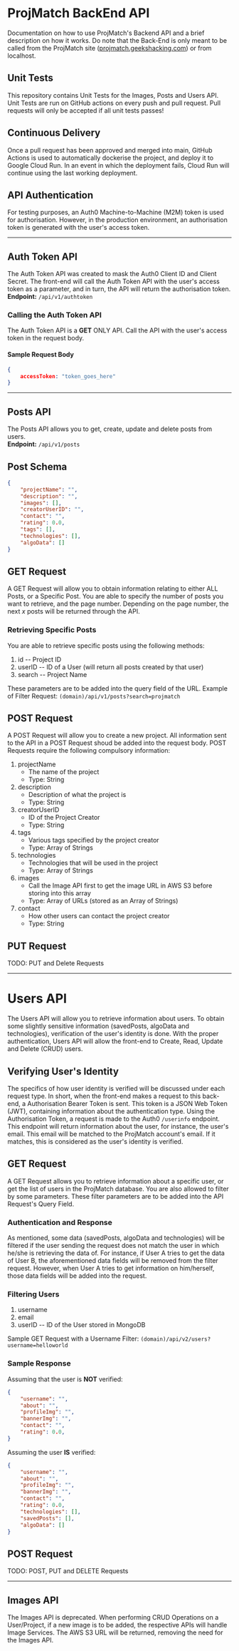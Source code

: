 # ProjMatch BackEnd API
Documentation on how to use ProjMatch's Backend API and a brief description on how it works. Do note that the Back-End is only meant to be called from the ProjMatch site ([projmatch.geekshacking.com](https://projmatch.geekshacking.com)) or from localhost.

## Unit Tests
This repository contains Unit Tests for the Images, Posts and Users API. Unit Tests are run on GitHub actions on every push and pull request. Pull requests will only be accepted if all unit tests passes!

## Continuous Delivery
Once a pull request has been approved and merged into main, GitHub Actions is used to automatically dockerise the project, and deploy it to Google Cloud Run. In an event in which the deployment fails, Cloud Run will continue using the last working deployment.

## API Authentication
For testing purposes, an Auth0 Machine-to-Machine (M2M) token is used for authorisation. However, in the production environment, an authorisation token is generated with the user's access token.

---

## Auth Token API
The Auth Token API was created to mask the Auth0 Client ID and Client Secret. The front-end will call the Auth Token API with the user's access token as a parameter, and in turn, the API will return the authorisation token.  
**Endpoint:** ```/api/v1/authtoken```  


### Calling the Auth Token API
The Auth Token API is a **GET** ONLY API. Call the API with the user's access token in the request body.
#### Sample Request Body
```json
{
    accessToken: "token_goes_here"
}
```

---

## Posts API
The Posts API allows you to get, create, update and delete posts from users.  
**Endpoint:** ```/api/v1/posts```
## Post Schema
```json
{
    "projectName": "",
    "description": "",
    "images": [],
    "creatorUserID": "",
    "contact": "",
    "rating": 0.0,
    "tags": [],
    "technologies": [],
    "algoData": []
}
``` 

## GET Request
A GET Request will allow you to obtain information relating to either ALL Posts, or a Specific Post. You are able to specify the number of posts you want to retrieve, and the page number. Depending on the page number, the next _x_ posts will be returned through the API.

### Retrieving Specific Posts
You are able to retrieve specific posts using the following methods: 
1. id -- Project ID
2. userID -- ID of a User (will return all posts created by that user)
3. search -- Project Name

These parameters are to be added into the query field of the URL.
Example of Filter Request: `(domain)/api/v1/posts?search=projmatch`

## POST Request
A POST Request will allow you to create a new project. All information sent to the API in a POST Request shoud be added into the request body. POST Requests require the following compulsory information:
1. projectName
    - The name of the project
    - Type: String
2. description
    - Description of what the project is
    - Type: String
3. creatorUserID
    - ID of the Project Creator
    - Type: String
4. tags
    - Various tags specified by the project creator
    - Type: Array of Strings
5. technologies
    - Technologies that will be used in the project
    - Type: Array of Strings
6. images
    - Call the Image API first to get the image URL in AWS S3 before storing into this array
    - Type: Array of URLs (stored as an Array of Strings)
7. contact
    - How other users can contact the project creator
    - Type: String

## PUT Request
TODO: PUT and Delete Requests

---

# Users API
The Users API will allow you to retrieve information about users. To obtain some slightly sensitive information (savedPosts, algoData and technologies), verification of the user's identity is done. With the proper authentication, Users API will allow the front-end to Create, Read, Update and Delete (CRUD) users. 

## Verifying User's Identity
The specifics of how user identity is verified will be discussed under each request type. In short, when the front-end makes a request to this back-end, a Authorisation Bearer Token is sent. This token is a JSON Web Token (JWT), containing information about the authentication type. Using the Authorisation Token, a request is made to the Auth0 ```/userinfo``` endpoint. This endpoint will return information about the user, for instance, the user's email. This email will be matched to the ProjMatch account's email. If it matches, this is considered as the user's identity is verified.

## GET Request
A GET Request allows you to retrieve information about a specific user, or get the list of users in the ProjMatch database. You are also allowed to filter by some parameters. These filter parameters are to be added into the API Request's Query Field.

### Authentication and Response
As mentioned, some data (savedPosts, algoData and technologies) will be filtered if the user sending the request does not match the user in which he/she is retrieving the data of. For instance, if User A tries to get the data of User B, the aforementioned data fields will be removed from the filter request. However, when User A tries to get information on him/herself, those data fields will be added into the request.

### Filtering Users
1. username
2. email
3. userID -- ID of the User stored in MongoDB  

Sample GET Request with a Username Filter: ```(domain)/api/v2/users?username=helloworld```

### Sample Response
Assuming that the user is **NOT** verified:
```json
{
    "username": "",
    "about": "",
    "profileImg": "",
    "bannerImg": "",
    "contact": "",
    "rating": 0.0,
}
```
Assuming the user **IS** verified:
```json
{
    "username": "",
    "about": "",
    "profileImg": "",
    "bannerImg": "",
    "contact": "",
    "rating": 0.0,
    "technologies": [],
    "savedPosts": [],
    "algoData": []
}
```

## POST Request
TODO: POST, PUT and DELETE Requests

---

## Images API
The Images API is deprecated. When performing CRUD Operations on a User/Project, if a new image is to be added, the respective APIs will handle Image Services. The AWS S3 URL will be returned, removing the need for the Images API.